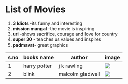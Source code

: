 #  List of Movies

1. **3 Idiots** -its funny and interesting
1. **mission mangal** -the movie is inspiring
1. **uri** -shows sacrifice, courage and love for country
1. **super 30** - teaches us values and inspires 
1. **padmavat**- great graphics

|s.no|books name|author|image|
|--|--|--|--|
|1|harry potter|j k rawling|![](https://img.buzzfeed.com/buzzfeed-static/static/2015-11/19/17/enhanced/webdr02/original-grid-image-23059-1447970713-6.jpg?downsize=700:*&output-format=auto&output-quality=auto)|
|2|blink|malcolm gladwell|![](https://images-na.ssl-images-amazon.com/images/I/41lrqAEHKBL._SX335_BO1,204,203,200_.jpg)|


